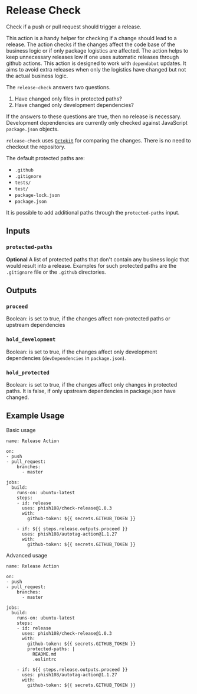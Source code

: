 # Release Check

Check if a push or pull request should trigger a release.

This action is a handy helper for checking if a change should lead to a release. The action checks if the changes affect the code base of the business logic or if only package logistics are affected. The action helps to keep unnecessary releases low if one uses automatic releases through github actions. This action is designed to work with `dependabot` updates. It aims to avoid extra releases when only the logistics have changed but not the actual business logic.

The `release-check` answers two questions. 

1. Have changed only files in protected paths?
2. Have changed only development dependencies?

If the answers to these questions are true, then no release is necessary. Development dependencies are currently only checked against JavaScript `package.json` objects.

`release-check` uses [`Octokit`](https://octokit.github.io/rest.js) for comparing the changes. There is no need to checkout the repository.

The default protected paths are: 

- `.github`
- `.gitignore`
- `tests/`
- `test/`
- `package-lock.json`
- `package.json`

It is possible to add additional paths through the `protected-paths` input. 

## Inputs

### `protected-paths`

**Optional** A list of protected paths that don't contain any business logic that would result into a release. Examples for such protected paths are the `.gitignore` file or the `.github` directories. 

## Outputs

###  `proceed`

Boolean: is set to true, if the changes affect non-protected paths or upstream dependencies

### `hold_development`

Boolean: is set to true, if the changes affect only development dependencies (`devDependencies` in `package.json`).

### `hold_protected`

Boolean: is set to true, if the changes affect only changes in protected paths. It is false, if only upstream dependencies in package.json have changed.

## Example Usage

Basic usage

```
name: Release Action

on:
- push
- pull_request:
    branches: 
      - master

jobs:
  build:
    runs-on: ubuntu-latest
    steps: 
    - id: release
      uses: phish108/check-release@1.0.3
      with: 
        github-token: ${{ secrets.GITHUB_TOKEN }}

    - if: ${{ steps.release.outputs.proceed }}
      uses: phish108/autotag-action@1.1.27
      with: 
        github-token: ${{ secrets.GITHUB_TOKEN }}
```

Advanced usage

```
name: Release Action

on:
- push
- pull_request:
    branches: 
      - master

jobs:
  build:
    runs-on: ubuntu-latest
    steps: 
    - id: release
      uses: phish108/check-release@1.0.3
      with: 
        github-token: ${{ secrets.GITHUB_TOKEN }}
        protected-paths: | 
          README.md
          .eslintrc

    - if: ${{ steps.release.outputs.proceed }}
      uses: phish108/autotag-action@1.1.27
      with: 
        github-token: ${{ secrets.GITHUB_TOKEN }}
```
